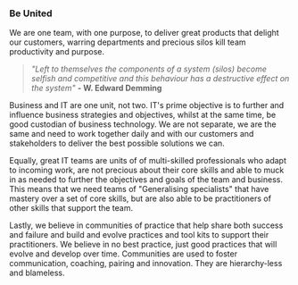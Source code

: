 ### Be United

We are one team, with one purpose, to deliver great products that delight our customers, warring departments and precious silos kill team productivity and purpose.

> _"Left to themselves the components of a system (silos) become selfish and competitive and this behaviour has a destructive effect on the system"_ **- W. Edward Demming**

Business and IT are one unit, not two. IT's prime objective is to further and influence business strategies and objectives, whilst at the same time, be good custodian of business technology. We are not separate, we are the same and need to work together daily and with our customers and stakeholders to deliver the best possible solutions we can.

Equally, great IT teams are units of of multi-skilled professionals who adapt to incoming work, are not precious about their core skills and able to muck in as needed to further the objectives and goals of the team and business. This means that we need teams of "Generalising specialists" that have mastery over a set of core skills, but are also able to be practitioners of other skills that support the team.

Lastly, we believe in communities of practice that help share both success and failure and build and evolve practices and tool kits to support their practitioners. We believe in no best practice, just good practices that will evolve and develop over time. Communities are used to foster communication, coaching, pairing and innovation. They are hierarchy-less and blameless.
